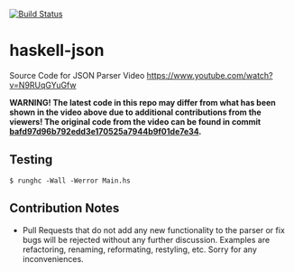 [![Build Status](https://github.com/tsoding/haskell-json/workflows/CI/badge.svg)](https://github.com/tsoding/haskell-json/actions)

# haskell-json

Source Code for JSON Parser Video <https://www.youtube.com/watch?v=N9RUqGYuGfw>

**WARNING! The latest code in this repo may differ from what has been
shown in the video above due to additional contributions from the
viewers! The original code from the video can be found in commit
[bafd97d96b792edd3e170525a7944b9f01de7e34](https://github.com/tsoding/haskell-json/commit/bafd97d96b792edd3e170525a7944b9f01de7e34).**

## Testing

```console
$ runghc -Wall -Werror Main.hs
```

## Contribution Notes

- Pull Requests that do not add any new functionality to the parser or fix bugs will be rejected without any further discussion. Examples are refactoring, renaming, reformating, restyling, etc. Sorry for any inconveniences.
